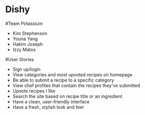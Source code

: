 # Dishy

#Team Potassium
* Kim Stephenson
* Youna Yang
* Hakim Joseph
* Izzy Matos

#User Stories
* Sign up/login
* View categories and most upvoted recipes on homepage
* Be able to submit a recipe to a specific category
* View chef profiles that contain the recipes they've submitted
* Upvote recipes I like
* Search the site based on recipe title or an ingredient
* Have a clean, user-friendly interface
* Have a fresh, stylish look and feel
